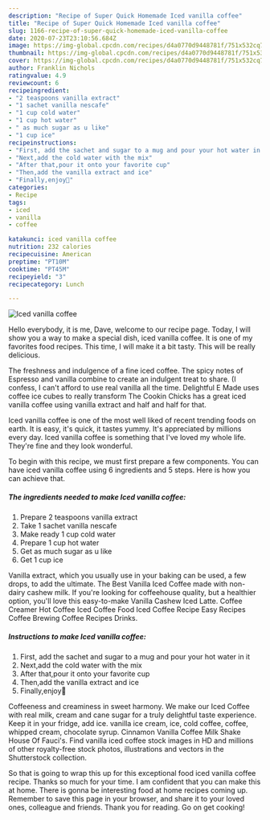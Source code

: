 ```yaml
---
description: "Recipe of Super Quick Homemade Iced vanilla coffee"
title: "Recipe of Super Quick Homemade Iced vanilla coffee"
slug: 1166-recipe-of-super-quick-homemade-iced-vanilla-coffee
date: 2020-07-23T23:10:56.684Z
image: https://img-global.cpcdn.com/recipes/d4a0770d9448781f/751x532cq70/iced-vanilla-coffee-recipe-main-photo.jpg
thumbnail: https://img-global.cpcdn.com/recipes/d4a0770d9448781f/751x532cq70/iced-vanilla-coffee-recipe-main-photo.jpg
cover: https://img-global.cpcdn.com/recipes/d4a0770d9448781f/751x532cq70/iced-vanilla-coffee-recipe-main-photo.jpg
author: Franklin Nichols
ratingvalue: 4.9
reviewcount: 6
recipeingredient:
- "2 teaspoons vanilla extract"
- "1 sachet vanilla nescafe"
- "1 cup cold water"
- "1 cup hot water"
- " as much sugar as u like"
- "1 cup ice"
recipeinstructions:
- "First, add the sachet and sugar to a mug and pour your hot water in it"
- "Next,add the cold water with the mix"
- "After that,pour it onto your favorite cup"
- "Then,add the vanilla extract and ice"
- "Finally,enjoy💞"
categories:
- Recipe
tags:
- iced
- vanilla
- coffee

katakunci: iced vanilla coffee 
nutrition: 232 calories
recipecuisine: American
preptime: "PT10M"
cooktime: "PT45M"
recipeyield: "3"
recipecategory: Lunch

---
```



![Iced vanilla coffee](https://img-global.cpcdn.com/recipes/d4a0770d9448781f/751x532cq70/iced-vanilla-coffee-recipe-main-photo.jpg)

Hello everybody, it is me, Dave, welcome to our recipe page. Today, I will show you a way to make a special dish, iced vanilla coffee. It is one of my favorites food recipes. This time, I will make it a bit tasty. This will be really delicious.

The freshness and indulgence of a fine iced coffee. The spicy notes of Espresso and vanilla combine to create an indulgent treat to share. (I confess, I can&#39;t afford to use real vanilla all the time. Delightful E Made uses coffee ice cubes to really transform The Cookin Chicks has a great iced vanilla coffee using vanilla extract and half and half for that.

Iced vanilla coffee is one of the most well liked of recent trending foods on earth. It is easy, it's quick, it tastes yummy. It's appreciated by millions every day. Iced vanilla coffee is something that I've loved my whole life. They're fine and they look wonderful.


To begin with this recipe, we must first prepare a few components. You can have iced vanilla coffee using 6 ingredients and 5 steps. Here is how you can achieve that.

<!--inarticleads1-->

##### The ingredients needed to make Iced vanilla coffee:

1. Prepare 2 teaspoons vanilla extract
1. Take 1 sachet vanilla nescafe
1. Make ready 1 cup cold water
1. Prepare 1 cup hot water
1. Get  as much sugar as u like
1. Get 1 cup ice


Vanilla extract, which you usually use in your baking can be used, a few drops, to add the ultimate. The Best Vanilla Iced Coffee made with non-dairy cashew milk. If you&#39;re looking for coffeehouse quality, but a healthier option, you&#39;ll love this easy-to-make Vanilla Cashew Iced Latte. Coffee Creamer Hot Coffee Iced Coffee Food Iced Coffee Recipe Easy Recipes Coffee Brewing Coffee Recipes Drinks. 

<!--inarticleads2-->

##### Instructions to make Iced vanilla coffee:

1. First, add the sachet and sugar to a mug and pour your hot water in it
1. Next,add the cold water with the mix
1. After that,pour it onto your favorite cup
1. Then,add the vanilla extract and ice
1. Finally,enjoy💞


Coffeeness and creaminess in sweet harmony. We make our Iced Coffee with real milk, cream and cane sugar for a truly delightful taste experience. Keep it in your fridge, add ice. vanilla ice cream, ice, cold coffee, coffee, whipped cream, chocolate syrup. Cinnamon Vanilla Coffee Milk Shake House Of Fauci&#39;s. Find vanilla iced coffee stock images in HD and millions of other royalty-free stock photos, illustrations and vectors in the Shutterstock collection. 

So that is going to wrap this up for this exceptional food iced vanilla coffee recipe. Thanks so much for your time. I am confident that you can make this at home. There is gonna be interesting food at home recipes coming up. Remember to save this page in your browser, and share it to your loved ones, colleague and friends. Thank you for reading. Go on get cooking!
